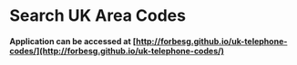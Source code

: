 # Search UK Area Codes

#### Application can be accessed at [http://forbesg.github.io/uk-telephone-codes/](http://forbesg.github.io/uk-telephone-codes/)
